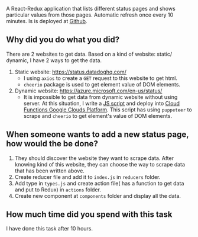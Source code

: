 
A React-Redux application that lists different status pages and shows particular values from those pages. Automatic refresh once every 10 minutes. Is is deployed at [Github](https://duyanh3110.github.io/scraper-app/).

 
## Why did you do what you did?

There are 2 websites to get data. Based on a kind of website: static/ dynamic, I have 2 ways to get the data.

 1. Static website: https://status.datadoghq.com/
	- I using `axios` to create a `GET` request to this website to get html.
	- `cheerio` package is used to get element value of DOM elements.
2. Dynamic website: https://azure.microsoft.com/en-us/status/
	- It is impossible to get data from dynamic website without using server. At this situation, I write a [JS script]([https://github.com/duyanh3110/azure-scaper/blob/master/index.js]) and deploy into [Cloud Functions Google Clouds Platform](https://us-central1-azure-data-258522.cloudfunctions.net/function-1). This script has using `puppeteer` to scrape and `cheerio` to get element's value of DOM elements.

## When someone wants to add a new status page, how would the be done?
1. They should discover the website they want to scrape data. After knowing kind of this website, they can choose the way to scrape data that has been written above.
2. Create reducer file and add it to `index.js` in `reducers` folder.
3. Add type in `types.js` and create action file( has a function to get data and put to Redux) in `actions` folder.
4. Create new component at `components` folder and display all the data.

## How much time did you spend with this task
I have done this task after 10 hours.

